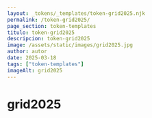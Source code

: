 ```yaml
---
layout: _tokens/_templates/token-grid2025.njk
permalink: /token-grid2025/
page_section: token-templates
titulo: token-grid2025
descripcion: token-grid2025
image: /assets/static/images/grid2025.jpg
author: autor
date: 2025-03-18 
tags: ["token-templates"]
imageAlt: grid2025
---
```

# grid2025

